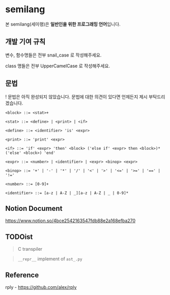 # semilang

본 semilang(세미랭)은 **일반인을 위한 프로그래밍 언어**입니다.

## 개발 기여 규칙

변수, 함수명들은 전부 snail_case 로 작성해주세요.

class 명들은 전부 UpperCamelCase 로 작성해주세요.

## 문법

! 문법은 아직 완성되지 않았습니다. 문법에 대한 의견이 있다면 언제든지 제시 부탁드리겠습니다.

    <block> ::= <stat>+
    
    <stat> ::= <define> | <print> | <if>
    
    <define> ::= <identifier> 'is' <expr>
    
    <print> ::= 'print' <expr>
    
    <if> ::= 'if' <expr> 'then' <block> ('else if' <expr> then <block>)* ('else' <block>) 'end'

    <expr> ::= <number> | <identifier> | <expr> <binop> <expr>
    
    <binop> ::= '+' | '-' | '*' | '/' | '<' | '>' | '<=' | '>=' | '==' | '!='
    
    <number> ::= [0-9]+
    
    <identifier> ::= [a-z | A-Z | _][a-z | A-Z | _ | 0-9]*

## Notion Document

https://www.notion.so/4bce2542163547fdb88e2a168efba270


## TODOist

> C transpiler

> `__repr__` implement of `ast_.py`

## Reference

rply - https://github.com/alex/rply

